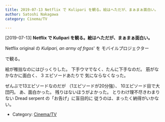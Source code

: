 ```yaml
---
title: 2019-07-13 Netflix で Kulipari を観る。絵はへただが、まぁまぁ面白い。
author: Satoshi Nakagawa
category: Cinema/TV

---
```


[2019-07-13] **Netflix で Kulipari を観る。絵はへただが、まぁまぁ面白い。** 

 Netflix original の
_Kulipari, an army of frgos_' を
モバイルプロジェクター

で観る。

 絵が稚拙なのにはびっくりした。
下手ウマでなく、たんに下手なのだ。
筋がなかなかに面白く、
3 エピソードあたりで
気にならなくなった。

 ぜんぶで13エピソードなのだが
（1エピソードが20分強）、
10エピソード目で大団円。
あ、面白かった。
残りはないほうがよかった。
とりわけ理不尽きわまりない
Dread serpent の「お告げ」に盲目的に
従うのは、まったく納得がいかない。

- Category: [Cinema/TV](https://merapano.github.io/categories.html#Cinema/TV)

